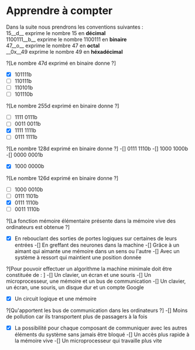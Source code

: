 # Apprendre à compter

Dans la suite nous prendrons les conventions suivantes :  
15__d__ exprime le nombre 15 en __décimal__  
1100111__b__ exprime le nombre 1100111 en __binaire__  
47__o__ exprime le nombre 47 en __octal__  
__0x__49 exprime le nombre 49 en __héxadécimal__  

?[Le nombre 47d exprimé en binaire donne ?]
-[X] 101111b
-[ ] 110111b
-[ ] 110101b
-[ ] 101110b

?[Le nombre 255d exprimé en binaire donne ?]
-[ ] 1111 0111b
-[ ] 0011 0011b
-[X] 1111 1111b
-[ ] 0111 1111b

?[Le nombre 128d exprimé en binaire donne ?]
-[] 0111 1110b
-[] 1000 1000b
-[] 0000 0001b
-[X] 1000 0000b

?[Le nombre 126d exprimé en binaire donne ?]
-[ ] 1000 0010b
-[ ] 0111 1101b
-[X] 0111 1110b
-[ ] 0011 1110b

?[La fonction mémoire élémentaire présente dans la mémoire vive des ordinateurs est obtenue ?]
-[X] En rebouclant des sorties de portes logiques sur certaines de leurs entrées
-[] En greffant des neurones dans la machine
-[] Grâce à un aimant qui aimante une mémoire dans un sens ou l'autre
-[] Avec un système à ressort qui maintient une position donnée

?[Pour pouvoir effectuer un algorithme la machine minimale doit être constituée de : ]
-[] Un clavier, un écran et une souris
-[] Un microprocesseur, une mémoire et un bus de communication
-[] Un clavier, un écran, une souris, un disque dur et un compte Google
-[X] Un circuit logique et une mémoire

?[Qu'apportent les bus de communication dans les ordinateurs ?]
-[] Moins de pollution car ils transportent plus de passagers à la fois
-[X] La possibilité pour chaque composant de communiquer avec les autres éléments du système sans jamais être bloqué
-[] Un accès plus rapide à la mémoire vive
-[] Un microprocesseur qui travaille plus vite
